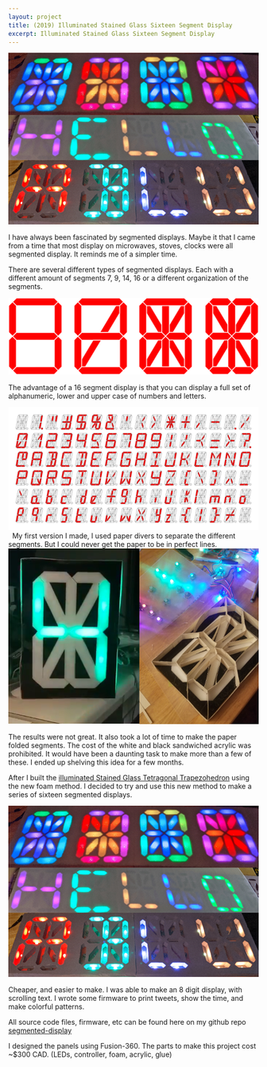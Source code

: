 ```yaml
---
layout: project
title: (2019) Illuminated Stained Glass Sixteen Segment Display
excerpt: Illuminated Stained Glass Sixteen Segment Display
---
```


<img src="/public/uploads/foam-16-segments.png" alt="foam-16-segments"/>

I have always been fascinated by segmented displays. Maybe it that I came from a time that most display on microwaves, stoves, clocks were all segmented display. It reminds me of a simpler time. 

There are several different types of segmented displays. Each with a different amount of segments 7, 9, 14, 16 or a different organization of the segments. 

<img src="/public/uploads/1024px-Common_segment_displays.svg.png" alt="segment_displays"/>

The advantage of a 16 segment display is that you can display a full set of alphanumeric, lower and upper case of numbers and letters.

<img src="/public/uploads/16-Segment-ASCII-All.jpg" alt="16-Segment-ASCII"/>
 
My first version I made, I used paper divers to separate the different segments. But I could never get the paper to be in perfect lines. 

<img src="/public/uploads/paper_16-Segment.png" alt="paper_16-Segment"/>

The results were not great. It also took a lot of time to make the paper folded segments. The cost of the white and black sandwiched acrylic was prohibited. It would have been a daunting task to make more than a few of these. I ended up shelving this idea for a few months.   

After I built the [illuminated Stained Glass Tetragonal Trapezohedron](https://blog.abluestar.com/projects/2019-illuminated-stained-glass-tetragonal-trapezohedron/) using the new foam method. I decided to try and use this new method to make a series of sixteen segmented displays. 

<img src="/public/uploads/foam-16-segments.png" alt="foam-16-segments"/>

Cheaper, and easier to make. I was able to make an 8 digit display, with scrolling text. I wrote some firmware to print tweets, show the time, and make colorful patterns. 

All source code files, firmware, etc can be found here on my github repo [segmented-display](https://github.com/funvill/segmented-display)

I designed the panels using Fusion-360. The parts to make this project cost ~$300 CAD. (LEDs, controller, foam, acrylic, glue)
